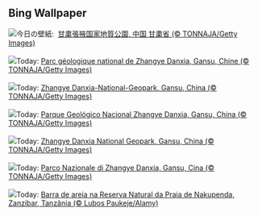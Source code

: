 ## Bing Wallpaper
![](https://www.bing.com/th?id=OHR.ZhangyeGeopark_JA-JP7668560160_UHD.jpg&w=1000)今日の壁紙: &nbsp;[甘粛張掖国家地質公園, 中国 甘粛省 (© TONNAJA/Getty Images)](https://www.bing.com/th?id=OHR.ZhangyeGeopark_JA-JP7668560160_UHD.jpg)
<br><br/>
![](https://www.bing.com/th?id=OHR.ZhangyeGeopark_FR-FR4605249470_UHD.jpg&w=1000)Today: [Parc géologique national de Zhangye Danxia, Gansu, Chine (© TONNAJA/Getty Images)](https://www.bing.com/th?id=OHR.ZhangyeGeopark_FR-FR4605249470_UHD.jpg)
<br><br/>
![](https://www.bing.com/th?id=OHR.ZhangyeGeopark_DE-DE5899519482_UHD.jpg&w=1000)Today: [Zhangye Danxia-National-Geopark, Gansu, China (© TONNAJA/Getty Images)](https://www.bing.com/th?id=OHR.ZhangyeGeopark_DE-DE5899519482_UHD.jpg)
<br><br/>
![](https://www.bing.com/th?id=OHR.ZhangyeGeopark_ES-ES2744274996_UHD.jpg&w=1000)Today: [Parque Geológico Nacional Zhangye Danxia, Gansu, China (© TONNAJA/Getty Images)](https://www.bing.com/th?id=OHR.ZhangyeGeopark_ES-ES2744274996_UHD.jpg)
<br><br/>
![](https://www.bing.com/th?id=OHR.ZhangyeGeopark_EN-GB3558371059_UHD.jpg&w=1000)Today: [Zhangye Danxia National Geopark, Gansu, China (© TONNAJA/Getty Images)](https://www.bing.com/th?id=OHR.ZhangyeGeopark_EN-GB3558371059_UHD.jpg)
<br><br/>
![](https://www.bing.com/th?id=OHR.ZhangyeGeopark_IT-IT0499587285_UHD.jpg&w=1000)Today: [Parco Nazionale di Zhangye Danxia, Gansu, Cina (© TONNAJA/Getty Images)](https://www.bing.com/th?id=OHR.ZhangyeGeopark_IT-IT0499587285_UHD.jpg)
<br><br/>
![](https://www.bing.com/th?id=OHR.NakupendaBeach_PT-BR2414643344_UHD.jpg&w=1000)Today: [Barra de areia na Reserva Natural da Praia de Nakupenda, Zanzibar, Tanzânia  (© Lubos Paukeje/Alamy)](https://www.bing.com/th?id=OHR.NakupendaBeach_PT-BR2414643344_UHD.jpg)
<br><br/>
